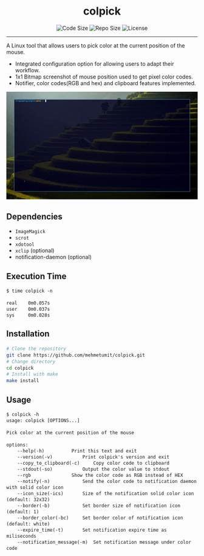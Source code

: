 <h1 align="center">colpick</h1>
<p align="center">
	<img src="https://img.shields.io/github/languages/code-size/mehmetumit/colpick" alt="Code Size"/>
	<img src="https://img.shields.io/github/repo-size/mehmetumit/colpick" alt="Repo Size"/>
	<img src="https://img.shields.io/github/license/mehmetumit/colpick" alt="License"/>
</p>

---

A Linux tool that allows users to pick color at the current position of the mouse.
* Integrated configuration option for allowing users to adapt their workflow.
* 1x1 Bitmap screenshot of mouse position used to get pixel color codes.
* Notifier, color codes(RGB and hex) and clipboard features implemented.

![demonstration](https://raw.githubusercontent.com/mehmetumit/colpick/main/demo/demo.gif)
## Dependencies
* `ImageMagick`
* `scrot`
* `xdotool`
* `xclip` (optional)
* notification-daemon (optional)

## Execution Time
```
$ time colpick -n

real	0m0.057s
user	0m0.037s
sys     0m0.028s
```

## Installation
```sh
# Clone the repository
git clone https://github.com/mehmetumit/colpick.git
# Change directory
cd colpick
# Install with make
make install
```

## Usage
```
$ colpick -h
usage: colpick [OPTIONS...]

Pick color at the current position of the mouse

options:
	--help(-h)			Print this text and exit
	--version(-v)			Print colpick's version and exit
	--copy_to_clipboard(-c) 	Copy color code to clipboard
	--stdout(-so)			Output the color value to stdout
	--rgb				Show the color code as RGB instead of HEX
	--notify(-n)			Send the color code to notification daemon with solid color icon
	--icon_size(-ics)		Size of the notification solid color icon (default: 32x32)
	--border(-b)			Set border size of notification icon (default: 1)
	--border_color(-bc)		Set border color of notification icon (default: white)
	--expire_time(-t)		Set notification expire time as miliseconds
	--notification_message(-m)	Set notification message under color code

```
